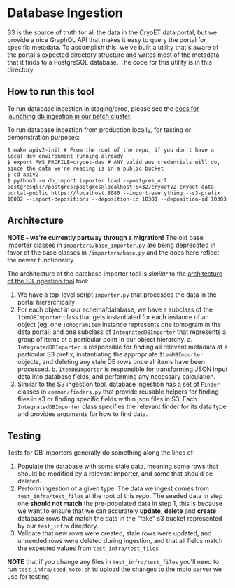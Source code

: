 # Database Ingestion

S3 is the source of truth for all the data in the CryoET data portal, but we provide a nice GraphQL API that makes it easy to query the portal for specific metadata. To accomplish this, we've built a utility that's aware of the portal's expected directory structure and writes most of the metadata that it finds to a PostgreSQL database. The code for this utility is in this directory.

## How to run this tool
To run database ingestion in staging/prod, please see the [docs for launching db ingestion in our batch cluster](https://github.com/chanzuckerberg/cryoet-data-portal-backend/blob/main/ingestion_tools/docs/enqueue_runs.md#database-ingestion-db-import-subcommand).

To run database ingestion from production locally, for testing or demonstration purposes:

```
$ make apiv2-init # From the root of the repo, if you don't have a local dev environment running already
$ export AWS_PROFILE=cryoet-dev # ANY valid aws credentials will do, since the data we're reading is in a public bucket
$ cd apiv2
$ python3 -m db_import.importer load --postgres_url postgresql://postgres:postgres@localhost:5432/cryoetv2 cryoet-data-portal-public https://localhost:8080 --import-everything --s3-prefix 10002 --import-depositions --deposition-id 10301 --deposition-id 10303
```

## Architecture
**NOTE - we're currently partway through a migration!** The old base importer classes in `importers/base_importer.py` are being deprecated in favor of the base classes in `/importers/base.py` and the docs here reflect the newer functionality.

The architecture of the database importer tool is *similar* to the [architecture of the S3 ingestion tool](https://github.com/chanzuckerberg/cryoet-data-portal-backend/blob/main/ingestion_tools/docs/s3_ingestion.md#how-are-the-different-entities-related) tool:
1. We have a top-level script `importer.py` that processes the data in the portal hierarchically
2. For each object in our schema/database, we have a subclass of the `ItemDBImporter` class that gets instantiated for each instance of an object (eg. one `TomogramItem` instance represents one tomogram in the data portal) and one subclass of `IntegratedDBImporter` that represents a group of items at a particular point in our object hierarchy.
  a. `IntegratedDBImporter` is responsible for finding all relevant metadata at a particular S3 prefix, instantiating the appropriate `ItemDBImporter` objects, and deleting any stale DB rows once all items have been processed.
  b. `ItemDBImporter` is responsible for transforming JSON input data into database fields, and performing any necessary calculation.
3. Similar to the S3 ingestion tool, database ingestion has a set of `Finder` classes in `common/finders.py` that provide reusable helpers for finding files in s3 or finding specific fields within json files in S3. Each `IntegratedDBImporter` class specifies the relevant finder for its data type and provides arguments for how to find data.

## Testing
Tests for DB importers generally do something along the lines of:

1. Populate the database with some stale data, meaning some rows that should be modified by a relevant importer, and some that should be deleted.
2. Perform ingestion of a given type. The data we ingest comes from `test_infra/test_files` at the root of this repo. The seeded data in step one **should not match** the pre-populated data in step 1, this is because we want to ensure that we can accurately **update**, **delete** and **create** database rows that match the data in the "fake" s3 bucket represented by our `test_infra` directory.
3. Validate that new rows were created, stale rows were updated, and unneeded rows were deleted during ingestion, and that all fields match the expected values from `test_infra/test_files`

**NOTE** that if you change any files in `test_infra/test_files` you'll need to run `test_infra/seed_moto.sh` to upload the changes to the moto server we use for testing

